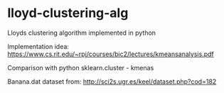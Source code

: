 # lloyd-clustering-alg

Lloyds clustering algorithm implemented in python

Implementation idea: https://www.cs.rit.edu/~rpj/courses/bic2/lectures/kmeansanalysis.pdf

Comparison with python sklearn.cluster - kmenas

Banana.dat dataset from: http://sci2s.ugr.es/keel/dataset.php?cod=182


